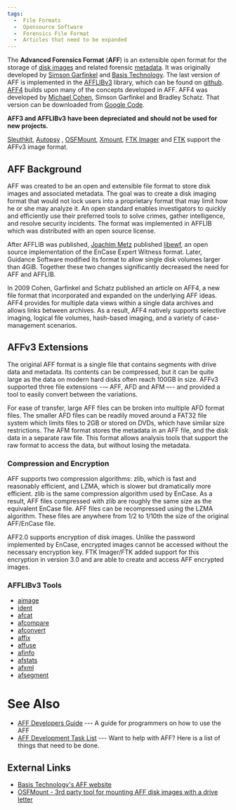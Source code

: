 ```yaml
---
tags:
  -  File Formats
  -  Opensource Software
  -  Forensics File Format
  -  Articles that need to be expanded
---
```

The **Advanced Forensics Format** (**AFF**) is an extensible open format
for the storage of [disk images](disk_image.md) and related
forensic [metadata](metadata.md). It was originally developed by
[Simson Garfinkel](simson_garfinkel.md) and [Basis
Technology](basis_technology.md). The last version of AFF is
implemented in the [AFFLIBv3](afflibv3.md) library, which can be
found on [github](https://github.com/simsong/AFFLIBv3).
[AFF4](aff4.md) builds upon many of the concepts developed in
AFF. AFF4 was developed by [Michael Cohen](michael_cohen.md),
Simson Garfinkel and Bradley Schatz. That version can be downloaded from
[Google Code](https://code.google.com/p/aff4/).

**AFF3 and AFFLIBv3 have been depreciated and should not be used for new
projects.**

[Sleuthkit](sleuthkit.md), [Autopsy](Autopsy.md) ,
[OSFMount](osfmount.md), [Xmount](xmount.md), [FTK
Imager](ftk_imager.md) and [FTK](ftk.md) support the
AFFv3 image format.

## AFF Background

AFF was created to be an open and extensible file format to store disk
images and associated metadata. The goal was to create a disk imaging
format that would not lock users into a proprietary format that may
limit how he or she may analyze it. An open standard enables
investigators to quickly and efficiently use their preferred tools to
solve crimes, gather intelligence, and resolve security incidents. The
format was implemented in AFFLIB which was distributed with an open
source license.

After AFFLIB was published, [Joachim Metz](joachim_metz.md)
published [libewf](libewf.md), an open source implementation of
the EnCase Expert Witness format. Later, Guidance Software modified its
format to allow single disk volumes larger than 4GiB. Together these two
changes significantly decreased the need for AFF and AFFLIB.

In 2009 Cohen, Garfinkel and Schatz published an article on AFF4, a new
file format that incorporated and expanded on the underlying AFF ideas.
AFF4 provides for multiple data views within a single data archives and
allows links between archives. As a result, AFF4 natively supports
selective imaging, logical file volumes, hash-based imaging, and a
variety of case-management scenarios.

## AFFv3 Extensions

The original AFF format is a single file that contains segments with
drive data and metadata. Its contents can be compressed, but it can be
quite large as the data on modern hard disks often reach 100GB in size.
AFFv3 supported three file extensions --– AFF, AFD and AFM –-- and
provided a tool to easily convert between the variations.

For ease of transfer, large AFF files can be broken into multiple AFD
format files. The smaller AFD files can be readily moved around a FAT32
file system which limits files to 2GB or stored on DVDs, which have
similar size restrictions. The AFM format stores the metadata in an AFF
file, and the disk data in a separate raw file. This format allows
analysis tools that support the raw format to access the data, but
without losing the metadata.

### Compression and Encryption

AFF supports two compression algorithms: zlib, which is fast and
reasonably efficient, and LZMA, which is slower but dramatically more
efficient. zlib is the same compression algorithm used by EnCase. As a
result, AFF files compressed with zlib are roughly the same size as the
equivalent EnCase file. AFF files can be recompressed using the LZMA
algorithm. These files are anywhere from 1/2 to 1/10th the size of the
original AFF/EnCase file.

AFF2.0 supports encryption of disk images. Unlike the password
implemented by EnCase, encrypted images cannot be accessed without the
necessary encryption key. FTK Imager/FTK added support for this
encryption in version 3.0 and are able to create and access AFF
encrypted images.

### AFFLIBv3 Tools

- [aimage](aimage.md)
- [ident](ident.md)
- [afcat](afcat.md)
- [afcompare](afcompare.md)
- [afconvert](afconvert.md)
- [affix](affix.md)
- [affuse](affuse.md)
- [afinfo](afinfo.md)
- [afstats](afstats.md)
- [afxml](afxml.md)
- [afsegment](afsegment.md)

# See Also

- [AFF Developers Guide](aff_developers_guide.md) --- A guide
  for programmers on how to use the AFF
- [AFF Development Task List](aff_development_task_list.md) ---
  Want to help with AFF? Here is a list of things that need to be done.

## External Links

- [Basis Technology's AFF
  website](http://www.basistech.com/digital-forensics/aff.html)
- [OSFMount - 3rd party tool for mounting AFF disk images with a drive
  letter](http://www.osforensics.com/tools/mount-disk-images.html)

